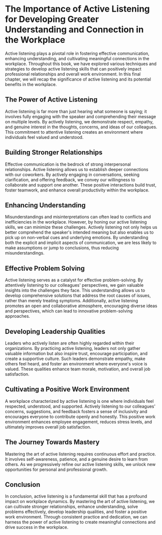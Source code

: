 The Importance of Active Listening for Developing Greater Understanding and Connection in the Workplace
=====================================================================================================================================================================

Active listening plays a pivotal role in fostering effective communication, enhancing understanding, and cultivating meaningful connections in the workplace. Throughout this book, we have explored various techniques and strategies to develop active listening skills that can positively impact professional relationships and overall work environment. In this final chapter, we will recap the significance of active listening and its potential benefits in the workplace.

The Power of Active Listening
-----------------------------

Active listening is far more than just hearing what someone is saying; it involves fully engaging with the speaker and comprehending their message on multiple levels. By actively listening, we demonstrate respect, empathy, and genuine interest in the thoughts, concerns, and ideas of our colleagues. This commitment to attentive listening creates an environment where individuals feel valued and understood.

Building Stronger Relationships
-------------------------------

Effective communication is the bedrock of strong interpersonal relationships. Active listening allows us to establish deeper connections with our coworkers. By actively engaging in conversations, seeking clarification, and offering feedback, we convey our willingness to collaborate and support one another. These positive interactions build trust, foster teamwork, and enhance overall productivity within the workplace.

Enhancing Understanding
-----------------------

Misunderstandings and misinterpretations can often lead to conflicts and inefficiencies in the workplace. However, by honing our active listening skills, we can minimize these challenges. Actively listening not only helps us better comprehend the speaker's intended meaning but also enables us to pick up on non-verbal cues and underlying emotions. By understanding both the explicit and implicit aspects of communication, we are less likely to make assumptions or jump to conclusions, thus reducing misunderstandings.

Effective Problem Solving
-------------------------

Active listening serves as a catalyst for effective problem-solving. By attentively listening to our colleagues' perspectives, we gain valuable insights into the challenges they face. This understanding allows us to develop comprehensive solutions that address the root causes of issues, rather than merely treating symptoms. Additionally, active listening promotes an open and collaborative atmosphere, encouraging diverse ideas and perspectives, which can lead to innovative problem-solving approaches.

Developing Leadership Qualities
-------------------------------

Leaders who actively listen are often highly regarded within their organizations. By practicing active listening, leaders not only gather valuable information but also inspire trust, encourage participation, and create a supportive culture. Such leaders demonstrate empathy, make others feel heard, and foster an environment where everyone's voice is valued. These qualities enhance team morale, motivation, and overall job satisfaction.

Cultivating a Positive Work Environment
---------------------------------------

A workplace characterized by active listening is one where individuals feel respected, understood, and supported. Actively listening to our colleagues' concerns, suggestions, and feedback fosters a sense of inclusivity and encourages everyone to contribute openly and honestly. This positive work environment enhances employee engagement, reduces stress levels, and ultimately improves overall job satisfaction.

The Journey Towards Mastery
---------------------------

Mastering the art of active listening requires continuous effort and practice. It involves self-awareness, patience, and a genuine desire to learn from others. As we progressively refine our active listening skills, we unlock new opportunities for personal and professional growth.

Conclusion
----------

In conclusion, active listening is a fundamental skill that has a profound impact on workplace dynamics. By mastering the art of active listening, we can cultivate stronger relationships, enhance understanding, solve problems effectively, develop leadership qualities, and foster a positive work environment. Through consistent practice and dedication, we can harness the power of active listening to create meaningful connections and drive success in the workplace.
